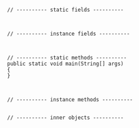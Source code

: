     // ---------- static fields ----------
    
    
        
    // ---------- instance fields ----------



    // ---------- static methods ----------
    public static void main(String[] args)
    {
    }
    
    
    
    // ---------- instance methods ----------
    
    
    // ---------- inner objects ----------